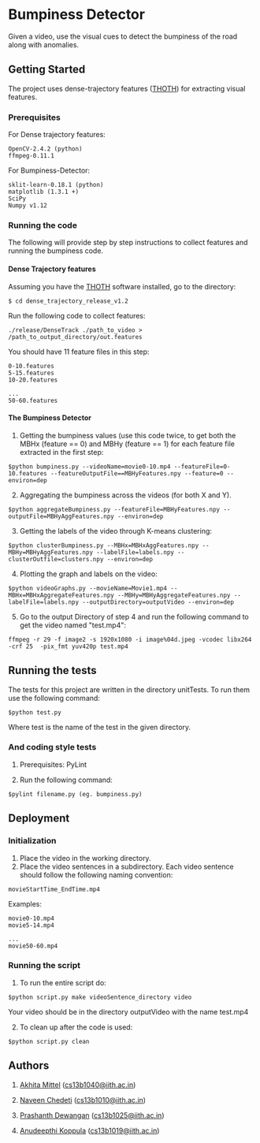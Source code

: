 # Bumpiness Detector

Given a video, use the visual cues to detect the bumpiness of the road along with anomalies.

## Getting Started

The project uses dense-trajectory features ([THOTH](https://lear.inrialpes.fr/people/wang/dense_trajectories)) for extracting visual features.

### Prerequisites

For Dense trajectory features:

```
OpenCV-2.4.2 (python)
ffmpeg-0.11.1
```

For Bumpiness-Detector:

```
sklit-learn-0.18.1 (python)
matplotlib (1.3.1 +)
SciPy
Numpy v1.12
```

### Running the code

The following will provide step by step instructions to collect features and running the bumpiness code.


#### Dense Trajectory features

Assuming you have the [THOTH](https://lear.inrialpes.fr/people/wang/dense_trajectories) software installed, go to the directory: 

```
$ cd dense_trajectory_release_v1.2
```

Run the following code to collect features: 

```
./release/DenseTrack ./path_to_video > /path_to_output_directory/out.features
```

You should have 11 feature files in this step:

```
0-10.features
5-15.features
10-20.features

...
50-60.features
```

#### The Bumpiness Detector

1. Getting the bumpiness values (use this code twice, to get both the MBHx (feature == 0) and MBHy (feature == 1) for each feature file extracted in the first step:

```
$python bumpiness.py --videoName=movie0-10.mp4 --featureFile=0-10.features --featureOutputFile==MBHyFeatures.npy --feature=0 --environ=dep
```

2. Aggregating the bumpiness across the videos (for both X and Y).

```
$python aggregateBumpiness.py --featureFile=MBHyFeatures.npy --outputFile=MBHyAggFeatures.npy --environ=dep
```

3. Getting the labels of the video through K-means clustering:

```
$python clusterBumpiness.py --MBHx=MBHxAggFeatures.npy --MBHy=MBHyAggFeatures.npy --labelFile=labels.npy --clusterOutfile=clusters.npy --environ=dep
```

4. Plotting the graph and labels on the video:

```
$python videoGraphs.py --movieName=Movie1.mp4 --MBHx=MBHxAggregateFeatures.npy --MBHy=MBHyAggregateFeatures.npy --labelFile=labels.npy --outputDirectory=outputVideo --environ=dep
```

5. Go to the output Directory of step 4 and run the following command to get the video named "test.mp4":

```
ffmpeg -r 29 -f image2 -s 1920x1080 -i image%04d.jpeg -vcodec libx264 -crf 25  -pix_fmt yuv420p test.mp4
```


## Running the tests

The tests for this project are written in the directory unitTests. To run them use the following command:

```
$python test.py
```
Where test is the name of the test in the given directory.

### And coding style tests

1. Prerequisites: PyLint

2. Run the following command:

```
$pylint filename.py (eg. bumpiness.py)
```

## Deployment

### Initialization
1. Place the video in the working directory.
2. Place the video sentences in a subdirectory.
Each video sentence should follow the following naming convention:

```
movieStartTime_EndTime.mp4
```

Examples:

```
movie0-10.mp4
movie5-14.mp4

...
movie50-60.mp4
```
### Running the script

1. To run the entire script do:

```
$python script.py make videoSentence_directory video

```
Your video should be in the directory outputVideo with the name test.mp4

2. To clean up after the code is used:

```
$python script.py clean
```

## Authors
1. [Akhita Mittel](https://github.com/akshitamittel) (cs13b1040@iith.ac.in)

2. [Naveen Chedeti](https://github.com/chedeti) (cs13b1010@iith.ac.in)

3. [Prashanth Dewangan](https://github.com/Prashant-Dewangan) (cs13b1025@iith.ac.in)

4. [Anudeepthi Koppula](https://github.com/Anudeepthi) (cs13b1019@iith.ac.in)
